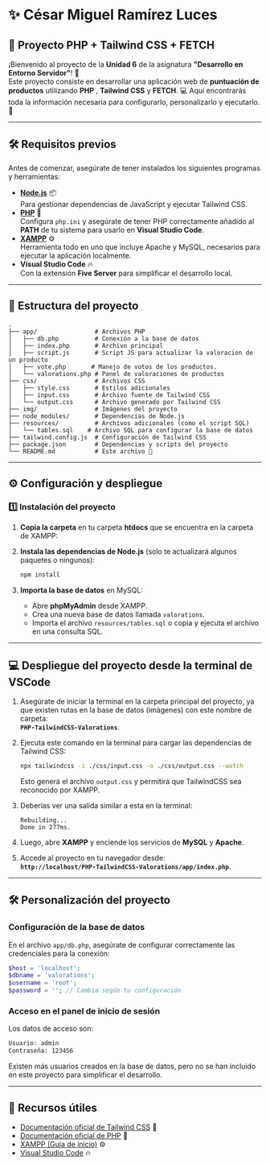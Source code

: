 # ✨ César Miguel Ramírez Luces  
## 🌟 Proyecto PHP + Tailwind CSS + FETCH

¡Bienvenido al proyecto de la **Unidad 6** de la asignatura **"Desarrollo en Entorno Servidor"**! 🎉  
Este proyecto consiste en desarrollar una aplicación web de **puntuación de productos** utilizando **PHP** , **Tailwind CSS** y **FETCH**. 💻 Aquí encontrarás toda la información necesaria para configurarlo, personalizarlo y ejecutarlo. 🚀  

---

## 🛠️ Requisitos previos  

Antes de comenzar, asegúrate de tener instalados los siguientes programas y herramientas:  

- [**Node.js**](https://nodejs.org) 📦  
  Para gestionar dependencias de JavaScript y ejecutar Tailwind CSS.  
- [**PHP**](https://www.php.net) 🐘  
  Configura `php.ini` y asegúrate de tener PHP correctamente añadido al **PATH** de tu sistema para usarlo en **Visual Studio Code**.  
- [**XAMPP**](https://www.apachefriends.org/es/download.html) ⚙️  
  Herramienta todo en uno que incluye Apache y MySQL, necesarios para ejecutar la aplicación localmente.  
- **Visual Studio Code** 🔥  
  Con la extensión **Five Server** para simplificar el desarrollo local.  

---

## 📂 Estructura del proyecto  

```plaintext
.
├── app/                # Archivos PHP
│   ├── db.php          # Conexión a la base de datos
│   ├── index.php       # Archivo principal
│   ├── script.js       # Script JS para actualizar la valoracion de un producto
│   ├── vote.php       # Manejo de votos de los productos.
│   └── valorations.php # Panel de valoraciones de productos
├── css/                # Archivos CSS
│   ├── style.css       # Estilos adicionales
│   ├── input.css       # Archivo fuente de Tailwind CSS
│   └── output.css      # Archivo generado por Tailwind CSS
├── img/                # Imágenes del proyecto
├── node_modules/       # Dependencias de Node.js
├── resources/          # Archivos adicionales (como el script SQL)
│   └── tables.sql    # Archivo SQL para configurar la base de datos
├── tailwind.config.js  # Configuración de Tailwind CSS
├── package.json        # Dependencias y scripts del proyecto
└── README.md           # Este archivo 📖
```

---

## ⚙️ Configuración y despliegue  

### 1️⃣ Instalación del proyecto  

1. **Copia la carpeta** en tu carpeta **htdocs** que se encuentra en la carpeta de XAMPP:  

2. **Instala las dependencias de Node.js** (solo te actualizará algunos paquetes o ningunos):  
   ```bash
   npm install
   ```

3. **Importa la base de datos** en MySQL:  
   - Abre **phpMyAdmin** desde XAMPP.  
   - Crea una nueva base de datos llamada `valorations`.  
   - Importa el archivo `resources/tables.sql` o copia y ejecuta el archivo en una consulta SQL.  

---

## 💻 Despliegue del proyecto desde la terminal de VSCode  

1. Asegúrate de iniciar la terminal en la carpeta principal del proyecto, ya que existen rutas en la base de datos (imágenes) con este nombre de carpeta:  
   **`PHP-TailwindCSS-Valorations`**.

2. Ejecuta este comando en la terminal para cargar las dependencias de Tailwind CSS:  
   ```bash
   npx tailwindcss -i ./css/input.css -o ./css/output.css --watch
   ```

   Esto generá el archivo `output.css` y permitirá que TailwindCSS sea reconocido por XAMPP.  

3. Deberías ver una salida similar a esta en la terminal:  
   ```plaintext
   Rebuilding...
   Done in 277ms.
   ```

4. Luego, abre **XAMPP** y enciende los servicios de **MySQL** y **Apache**.  

5. Accede al proyecto en tu navegador desde:  
   **`http://localhost/PHP-TailwindCSS-Valorations/app/index.php`**.

---

## 🛠️ Personalización del proyecto  

### Configuración de la base de datos  

En el archivo `app/db.php`, asegúrate de configurar correctamente las credenciales para la conexión:  
```php
$host = 'localhost';
$dbname = 'valorations';
$username = 'root';
$password = ''; // Cambia según tu configuración
```

### Acceso en el panel de inicio de sesión
Los datos de acceso son:
```bash
Usuario: admin
Contraseña: 123456
```

Existen más usuarios creados en la base de datos, pero no se han incluido en este proyecto para simplificar el desarrollo.

---

## 🔗 Recursos útiles  

- [Documentación oficial de Tailwind CSS](https://tailwindcss.com/docs) 📓  
- [Documentación oficial de PHP](https://www.php.net/docs.php) 🐘  
- [XAMPP (Guía de inicio)](https://www.apachefriends.org/es/index.html) ⚙️  
- [Visual Studio Code](https://code.visualstudio.com) 🔥  


